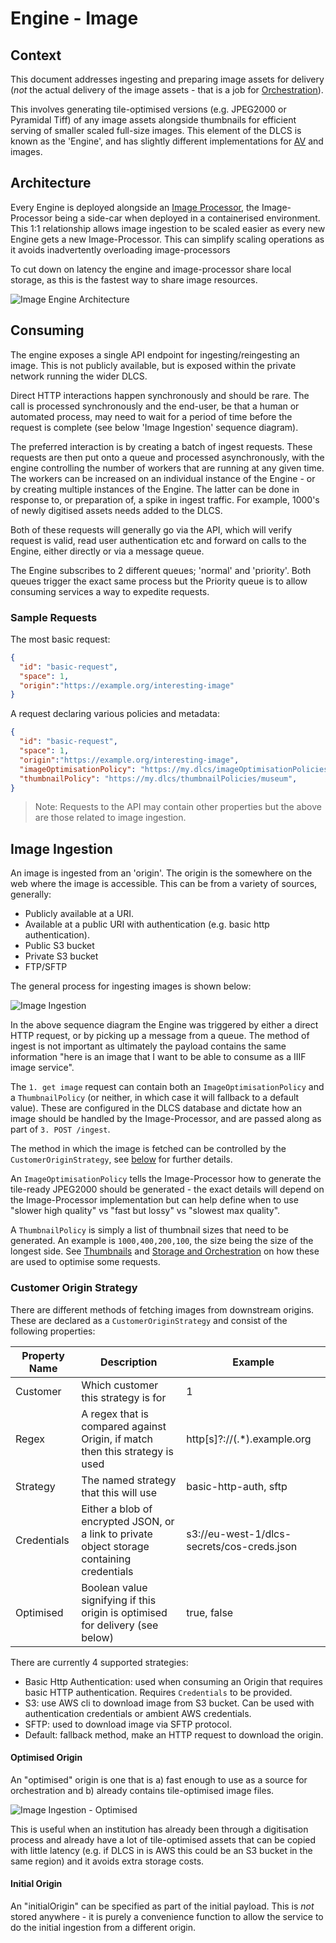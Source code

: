 # Engine - Image

## Context

This document addresses ingesting and preparing image assets for delivery (_not_ the actual delivery of the image assets - that is a job for [Orchestration](002-storage-and-orchestration.md)).

This involves generating tile-optimised versions (e.g. JPEG2000 or Pyramidal Tiff) of any image assets alongside thumbnails for efficient serving of smaller scaled full-size images. This element of the DLCS is known as the 'Engine', and has slightly different implementations for [AV](007-Engine-AV.md) and images.

## Architecture

Every Engine is deployed alongside an [Image Processor](009-Image-Processor.md), the Image-Processor being a side-car when deployed in a containerised environment. This 1:1 relationship allows image ingestion to be scaled easier as every new Engine gets a new Image-Processor. This can simplify scaling operations as it avoids inadvertently overloading image-processors

To cut down on latency the engine and image-processor share local storage, as this is the fastest way to share image resources.

![Image Engine Architecture](img/engine-image.png "Image Engine Architecture")

## Consuming

The engine exposes a single API endpoint for ingesting/reingesting an image. This is not publicly available, but is exposed within the private network running the wider DLCS.

Direct HTTP interactions happen synchronously and should be rare. The call is processed synchronously and the end-user, be that a human or automated process, may need to wait for a period of time before the request is complete (see below 'Image Ingestion' sequence diagram).

The preferred interaction is by creating a batch of ingest requests. These requests are then put onto a queue and processed asynchronously, with the engine controlling the number of workers that are running at any given time. The workers can be increased on an individual instance of the Engine - or by creating multiple instances of the Engine. The latter can be done in response to, or preparation of, a spike in ingest traffic. For example, 1000's of newly digitised assets needs added to the DLCS.

Both of these requests will generally go via the API, which will verify request is valid, read user authentication etc and forward on calls to the Engine, either directly or via a message queue.

The Engine subscribes to 2 different queues; 'normal' and 'priority'. Both queues trigger the exact same process but the Priority queue is to allow consuming services a way to expedite requests.

### Sample Requests

The most basic request:
```json
{
  "id": "basic-request",
  "space": 1,
  "origin":"https://example.org/interesting-image"
}
```

A request declaring various policies and metadata:
```json
{
  "id": "basic-request",
  "space": 1,
  "origin":"https://example.org/interesting-image",
  "imageOptimisationPolicy": "https://my.dlcs/imageOptimisationPolicies/fastest",
  "thumbnailPolicy": "https://my.dlcs/thumbnailPolicies/museum",
}
```

> Note: Requests to the API may contain other properties but the above are those related to image ingestion.

## Image Ingestion

An image is ingested from an 'origin'. The origin is the somewhere on the web where the image is accessible. This can be from a variety of sources, generally:

* Publicly available at a URI.
* Available at a public URI with authentication (e.g. basic http authentication).
* Public S3 bucket
* Private S3 bucket
* FTP/SFTP

The general process for ingesting images is shown below:

![Image Ingestion](sequence-src/engine-image-ingest.png "Image Ingestion")

In the above sequence diagram the Engine was triggered by either a direct HTTP request, or by picking up a message from a queue. The method of ingest is not important as ultimately the payload contains the same information "here is an image that I want to be able to consume as a IIIF image service".

The `1. get image` request can contain both an `ImageOptimisationPolicy` and a `ThumbnailPolicy` (or neither, in which case it will fallback to a default value). These are configured in the DLCS database and dictate how an image should be handled by the Image-Processor, and are passed along as part of `3. POST /ingest`.

The method in which the image is fetched can be controlled by the `CustomerOriginStrategy`, see [below](#customer-origin-strategy) for further details.

An `ImageOptimisationPolicy` tells the Image-Processor how to generate the tile-ready JPEG2000 should be generated - the exact details will depend on the Image-Processor implementation but can help define when to use "slower high quality" vs "fast but lossy" vs "slowest max quality".

A `ThumbnailPolicy` is simply a list of thumbnail sizes that need to be generated. An example is `1000,400,200,100`, the size being the size of the longest side. See [Thumbnails](001-thumbnails.md) and [Storage and Orchestration](002-storage-and-orchestration.md) on how these are used to optimise some requests.

### Customer Origin Strategy

There are different methods of fetching images from downstream origins. These are declared as a `CustomerOriginStrategy` and consist of the following properties:

| Property Name | Description                                                                                 | Example                                    |
|---------------|---------------------------------------------------------------------------------------------|--------------------------------------------|
| Customer      | Which customer this strategy is for                                                         | 1                                          |
| Regex         | A regex that is compared against Origin, if match then this strategy is used                | http[s]?:\/\/(.*).example.org              |
| Strategy      | The named strategy that this will use                                                       | basic-http-auth, sftp                      |
| Credentials   | Either a blob of encrypted JSON, or a link to private object storage containing credentials | s3://eu-west-1/dlcs-secrets/cos-creds.json |
| Optimised     | Boolean value signifying if this origin is optimised for delivery (see below)               | true, false                                |

There are currently 4 supported strategies:

* Basic Http Authentication: used when consuming an Origin that requires basic HTTP authentication. Requires `Credentials` to be provided.
* S3: use AWS cli to download image from S3 bucket. Can be used with authentication credentials or ambient AWS credentials.
* SFTP: used to download image via SFTP protocol.
* Default: fallback method, make an HTTP request to download the origin.

#### Optimised Origin

An "optimised" origin is one that is a) fast enough to use as a source for orchestration and b) already contains tile-optimised image files.

![Image Ingestion - Optimised](sequence-src/engine-image-ingest-optimised.png "Image Ingestion - Optimised")

This is useful when an institution has already been through a digitisation process and already have a lot of tile-optimised assets that can be copied with little latency (e.g. if DLCS in is AWS this could be an S3 bucket in the same region) and it avoids extra storage costs.

#### Initial Origin

An "initialOrigin" can be specified as part of the initial payload. This is _not_ stored anywhere - it is purely a convenience function to allow the service to do the initial ingestion from a different origin. 
